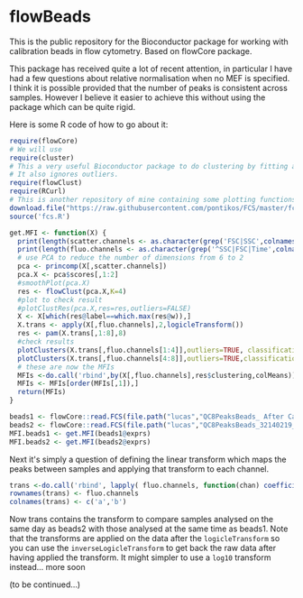 flowBeads
=========

This is the public repository for the Bioconductor package for working with calibration beads in flow cytometry.
Based on flowCore package.

This package has received quite a lot of recent attention, in particular I have had a few questions about relative normalisation when no MEF is specified.
I think it is possible provided that the number of peaks is consistent across samples.
However I believe it easier to achieve this without using the package which can be quite rigid.

Here is some R code of how to go about it:

```R
require(flowCore)
# We will use
require(cluster)
# This a very useful Bioconductor package to do clustering by fitting a mixture of normal distributions.
# It also ignores outliers.
require(flowClust)
require(RCurl)
# This is another repository of mine containing some plotting functions for flow data.
download.file("https://raw.githubusercontent.com/pontikos/FCS/master/fcs.R", destfile = "fcs.R", method = "curl")
source('fcs.R')
```

```R
get.MFI <- function(X) {
  print(length(scatter.channels <- as.character(grep('FSC|SSC',colnames(X),value=TRUE))))
  print(length(fluo.channels <- as.character(grep('^SSC|FSC|Time',colnames(X),invert=T,value=T))))
  # use PCA to reduce the number of dimensions from 6 to 2
  pca <- princomp(X[,scatter.channels])
  pca.X <- pca$scores[,1:2]
  #smoothPlot(pca.X)
  res <- flowClust(pca.X,K=4)
  #plot to check result
  #plotClustRes(pca.X,res=res,outliers=FALSE)
  X <- X[which(res@label==which.max(res@w)),]
  X.trans <- apply(X[,fluo.channels],2,logicleTransform())
  res <- pam(X.trans[,1:8],8)
  #check results
  plotClusters(X.trans[,fluo.channels[1:4]],outliers=TRUE, classification=res$clustering,chulls=FALSE) 
  plotClusters(X.trans[,fluo.channels[4:8]],outliers=TRUE,classification=res$clustering,chulls=FALSE)
  # these are now the MFIs
  MFIs <-do.call('rbind',by(X[,fluo.channels],res$clustering,colMeans))
  MFIs <- MFIs[order(MFIs[,1]),]
  return(MFIs)
}
```
 
```R
beads1 <- flowCore::read.FCS(file.path("lucas","QC8PeaksBeads_ After Capture Beads_SAS_ARIAIII_CORDOBA_19112014.fcs"))
beads2 <- flowCore::read.FCS(file.path("lucas","QC8PeaksBeads_32140219_SAS_ARIA_19MAR2015_19MAR2015.fcs"))
MFI.beads1 <- get.MFI(beads1@exprs)
MFI.beads2 <- get.MFI(beads2@exprs)
```

Next it's simply a question of defining the linear transform which maps the peaks between samples and applying that transform to each channel.

```R
trans <-do.call('rbind', lapply( fluo.channels, function(chan) coefficients(lm(logicleTransform()(MFI.beads1[,chan])  ~ logicleTransform()(MFI.beads2[,chan]))) ) )
rownames(trans) <- fluo.channels
colnames(trans) <- c('a','b')
```

Now trans contains the transform to compare samples analysed on the same day as beads2 with those analysed at the same time as beads1.  Note that the transforms are applied on the data after the ```logicleTransform``` so you can use the ```inverseLogicleTransform``` to get back the raw data after having applied the transform.
It might simpler to use a ```log10``` transform instead... more soon

(to be continued...)







